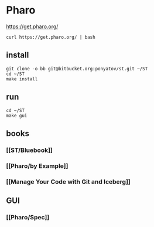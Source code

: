 # Pharo

https://get.pharo.org/

```
curl https://get.pharo.org/ | bash
```

## install

```
git clone -o bb git@bitbucket.org:ponyatov/st.git ~/ST
cd ~/ST
make install
```

## run

```
cd ~/ST
make gui
```


## books

### [[ST/Bluebook]]
### [[Pharo/by Example]]
### [[Manage Your Code with Git and Iceberg]]

## GUI
### [[Pharo/Spec]]